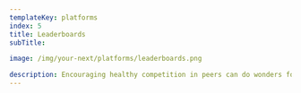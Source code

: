 ```yaml
---
templateKey: platforms
index: 5
title: Leaderboards
subTitle: 

image: /img/your-next/platforms/leaderboards.png

description: Encouraging healthy competition in peers can do wonders for performance and output. When people see that doing just a little extra can make them go to the top of a leaderboard, it pushes them to give their best. Our gamification platform lets you create competitions and leaderboards not just at the workplace but even for sports and social events. The SaaS platform allows organisations to sign up, create competitions, points earning rules and displays a leaderboard. Both individual and team competitions are supported. APIs are available for integrating with external systems.
---
```

